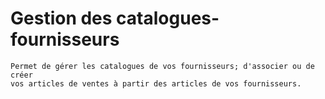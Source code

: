 # Gestion des catalogues-fournisseurs


    Permet de gérer les catalogues de vos fournisseurs; d'associer ou de créer
    vos articles de ventes à partir des articles de vos fournisseurs.
  
